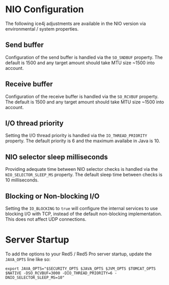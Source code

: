 # NIO Configuration
The following ice4j adjustments are available in the NIO version via environmental / system properties.

## Send buffer
Configuration of the send buffer is handled via the `SO_SNDBUF` property. The default is 1500 and any target amount should take MTU size ~1500 into account.

## Receive buffer
Configuration of the receive buffer is handled via the `SO_RCVBUF` property. The default is 1500 and any target amount should take MTU size ~1500 into account.

## I/O thread priority
Setting the I/O thread priority is handled via the `IO_THREAD_PRIORITY` property. The default priority is 6 and the maximum availabe in Java is 10.

## NIO selector sleep milliseconds
Providing adequate time between NIO selector checks is handled via the `NIO_SELECTOR_SLEEP_MS` property. The default sleep time between checks is 10 milliseconds.

## Blocking or Non-blocking I/O
Setting the `IO_BLOCKING` to `true` will configure the internal services to use blocking I/O with TCP, instead of the default non-blocking implementation. This does not affect UDP connections.

# Server Startup
To add the options to your Red5 / Red5 Pro server startup, update the `JAVA_OPTS` line like so:
```
export JAVA_OPTS="$SECURITY_OPTS $JAVA_OPTS $JVM_OPTS $TOMCAT_OPTS $NATIVE -DSO_RCVBUF=3000 -DIO_THREAD_PRIORITY=6 -DNIO_SELECTOR_SLEEP_MS=10"
```
